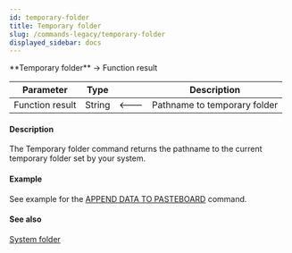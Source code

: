 ```yaml
---
id: temporary-folder
title: Temporary folder
slug: /commands-legacy/temporary-folder
displayed_sidebar: docs
---
```


<!--REF #_command_.Temporary folder.Syntax-->**Temporary folder**  -> Function result<!-- END REF-->
<!--REF #_command_.Temporary folder.Params-->
| Parameter | Type |  | Description |
| --- | --- | --- | --- |
| Function result | String | &#x1F850; | Pathname to temporary folder |

<!-- END REF-->

#### Description 

<!--REF #_command_.Temporary folder.Summary-->The Temporary folder command returns the pathname to the current temporary folder set by your system.<!-- END REF-->

#### Example 

See example for the [APPEND DATA TO PASTEBOARD](append-data-to-pasteboard.md) command.

#### See also 

[System folder](system-folder.md)  